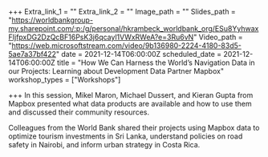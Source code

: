 +++
Extra_link_1 = ""
Extra_link_2 = ""
Image_path = ""
Slides_path = "https://worldbankgroup-my.sharepoint.com/:p:/g/personal/hkrambeck_worldbank_org/ESu8YyhwaxFIjfpxDG2DzQcBF16PsK3j6qcayl1VWxRWeA?e=3Ru6vN"
Video_path = "https://web.microsoftstream.com/video/9b136980-2224-4180-83d5-5ae7a37bf422"
date = 2021-12-14T06:00:00Z
scheduled_date = 2021-12-14T06:00:00Z
title = "How We Can Harness the World’s Navigation Data in our Projects: Learning about Development Data Partner Mapbox"
workshop_types = ["Workshops"]

+++
In this session, Mikel Maron, Michael Dussert, and Kieran Gupta from Mapbox presented what data products are available and how to use them and discussed their community resources. 

Colleagues from the World Bank shared their projects using Mapbox data to optimize tourism investments in Sri Lanka, understand policies on road safety in Nairobi, and inform urban strategy in Costa Rica.